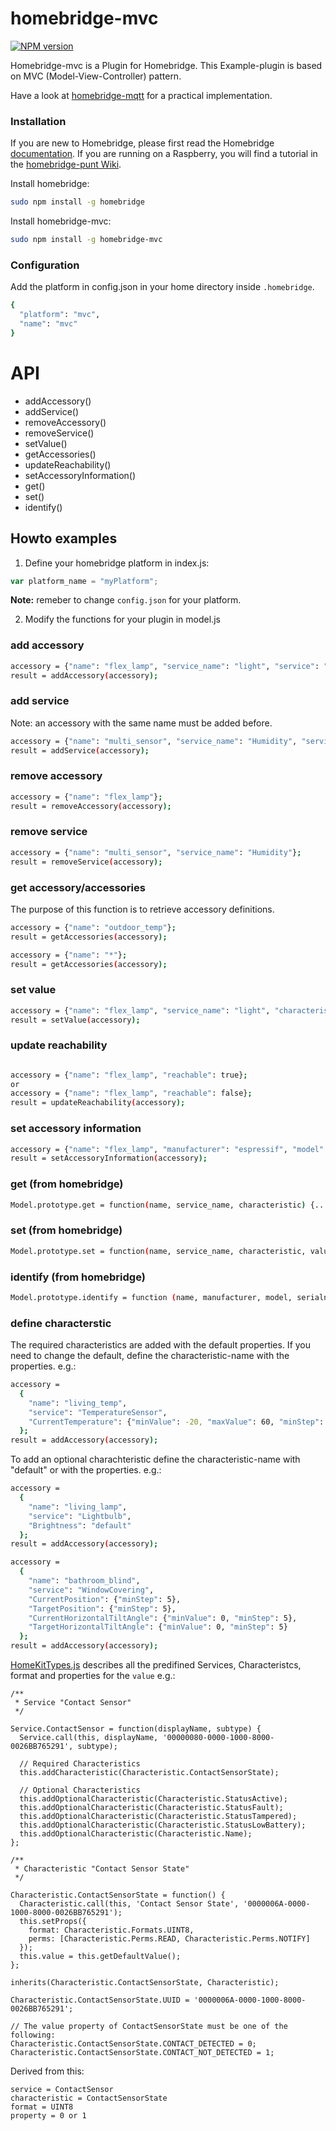 # homebridge-mvc

[![NPM version][npm-image]][npm-url]

[npm-image]: http://img.shields.io/npm/v/homebridge-mvc.svg
[npm-url]: https://npmjs.org/package/homebridge-mvc

Homebridge-mvc is a Plugin for Homebridge. This Example-plugin is based on MVC (Model-View-Controller) pattern.

Have a look at [homebridge-mqtt](https://github.com/cflurin/homebridge-mqtt) for a practical implementation.

### Installation

If you are new to Homebridge, please first read the Homebridge [documentation](https://www.npmjs.com/package/homebridge).
If you are running on a Raspberry, you will find a tutorial in the [homebridge-punt Wiki](https://github.com/cflurin/homebridge-punt/wiki/Running-Homebridge-on-a-Raspberry-Pi).

Install homebridge:
```sh
sudo npm install -g homebridge
```
Install homebridge-mvc:
```sh
sudo npm install -g homebridge-mvc
```

### Configuration
Add the platform in config.json in your home directory inside `.homebridge`.

```sh
{
  "platform": "mvc",
  "name": "mvc"
}

```

#
# API

* addAccessory()
* addService()
* removeAccessory()
* removeService()
* setValue()
* getAccessories()
* updateReachability()
* setAccessoryInformation()
* get()
* set()
* identify()


## Howto examples

1) Define your homebridge platform in index.js:

```js
var platform_name = "myPlatform";
```

**Note:** remeber to change `config.json` for your platform.

2) Modify the functions for your plugin in model.js

### add accessory

```sh
accessory = {"name": "flex_lamp", "service_name": "light", "service": "Switch"};
result = addAccessory(accessory);
```
### add service

Note: an accessory with the same name must be added before.

```sh
accessory = {"name": "multi_sensor", "service_name": "Humidity", "service": "HumiditySensor"};
result = addService(accessory);
```

### remove accessory

```sh
accessory = {"name": "flex_lamp"};
result = removeAccessory(accessory);
```

### remove service

```sh
accessory = {"name": "multi_sensor", "service_name": "Humidity"};
result = removeService(accessory);
```

### get accessory/accessories

The purpose of this function is to retrieve accessory definitions.

```sh
accessory = {"name": "outdoor_temp"};
result = getAccessories(accessory);
```

```sh
accessory = {"name": "*"};
result = getAccessories(accessory);
```

### set value

```sh
accessory = {"name": "flex_lamp", "service_name": "light", "characteristic": "On", "value": true};
result = setValue(accessory);
```

### update reachability

```sh

accessory = {"name": "flex_lamp", "reachable": true};
or
accessory = {"name": "flex_lamp", "reachable": false};
result = updateReachability(accessory);

```

### set accessory information

```sh
accessory = {"name": "flex_lamp", "manufacturer": "espressif", "model": "esp8266-12", "serialnumber": "4711"};
result = setAccessoryInformation(accessory);
```

### get (from homebridge)

```sh
Model.prototype.get = function(name, service_name, characteristic) {...}
```

### set (from homebridge)

```sh
Model.prototype.set = function(name, service_name, characteristic, value, callback) {...}
```

### identify (from homebridge)

```sh
Model.prototype.identify = function (name, manufacturer, model, serialnumber) {...}
```

### define characterstic

The required characteristics are added with the default properties. If you need to change the default, define the characteristic-name with the properties. e.g.:

```sh
accessory = 
  {
    "name": "living_temp",
    "service": "TemperatureSensor",
    "CurrentTemperature": {"minValue": -20, "maxValue": 60, "minStep": 1}
  };
result = addAccessory(accessory);
```

To add an optional charachteristic define the characteristic-name with "default" or with the properties. e.g.:

```sh
accessory = 
  {
    "name": "living_lamp",
    "service": "Lightbulb",
    "Brightness": "default"
  };
result = addAccessory(accessory);
```

```sh
accessory =
  {
    "name": "bathroom_blind",
    "service": "WindowCovering",
    "CurrentPosition": {"minStep": 5},
    "TargetPosition": {"minStep": 5},
    "CurrentHorizontalTiltAngle": {"minValue": 0, "minStep": 5},
    "TargetHorizontalTiltAngle": {"minValue": 0, "minStep": 5}
  };
result = addAccessory(accessory);
```

[HomeKitTypes.js](https://github.com/KhaosT/HAP-NodeJS/blob/master/lib/gen/HomeKitTypes.js) describes all the predifined Services, Characteristcs, format and properties for the `value` e.g.:

```
/**
 * Service "Contact Sensor"
 */

Service.ContactSensor = function(displayName, subtype) {
  Service.call(this, displayName, '00000080-0000-1000-8000-0026BB765291', subtype);

  // Required Characteristics
  this.addCharacteristic(Characteristic.ContactSensorState);

  // Optional Characteristics
  this.addOptionalCharacteristic(Characteristic.StatusActive);
  this.addOptionalCharacteristic(Characteristic.StatusFault);
  this.addOptionalCharacteristic(Characteristic.StatusTampered);
  this.addOptionalCharacteristic(Characteristic.StatusLowBattery);
  this.addOptionalCharacteristic(Characteristic.Name);
};

/**
 * Characteristic "Contact Sensor State"
 */

Characteristic.ContactSensorState = function() {
  Characteristic.call(this, 'Contact Sensor State', '0000006A-0000-1000-8000-0026BB765291');
  this.setProps({
    format: Characteristic.Formats.UINT8,
    perms: [Characteristic.Perms.READ, Characteristic.Perms.NOTIFY]
  });
  this.value = this.getDefaultValue();
};

inherits(Characteristic.ContactSensorState, Characteristic);

Characteristic.ContactSensorState.UUID = '0000006A-0000-1000-8000-0026BB765291';

// The value property of ContactSensorState must be one of the following:
Characteristic.ContactSensorState.CONTACT_DETECTED = 0;
Characteristic.ContactSensorState.CONTACT_NOT_DETECTED = 1;
```

Derived from this:

```
service = ContactSensor
characteristic = ContactSensorState
format = UINT8
property = 0 or 1
```
